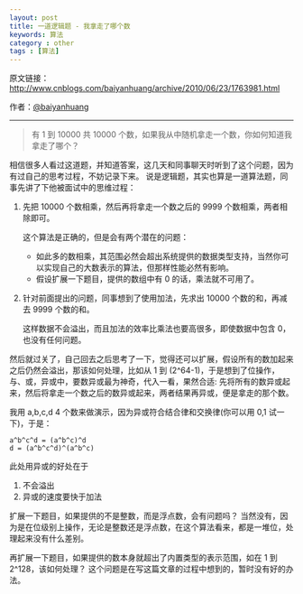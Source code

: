 ```yaml
---
layout: post
title: 一道逻辑题 - 我拿走了哪个数
keywords: 算法
category : other
tags : [算法]
---
```


原文链接：<http://www.cnblogs.com/baiyanhuang/archive/2010/06/23/1763981.html>

作者：[@baiyanhuang](http://weibo.com/baiyanhuang)

---------------------

> 有 1 到 10000 共 10000 个数，如果我从中随机拿走一个数，你如何知道我拿走了哪个？

相信很多人看过这道题，并知道答案，这几天和同事聊天时听到了这个问题，因为有过自己的思考过程，不妨记录下来。
说是逻辑题，其实也算是一道算法题，同事先讲了下他被面试中的思维过程：

1. 先把 10000 个数相乘，然后再将拿走一个数之后的 9999 个数相乘，两者相除即可。

    这个算法是正确的，但是会有两个潜在的问题：

    - 如此多的数相乘，其范围必然会超出系统提供的数据类型支持，当然你可以实现自己的大数表示的算法，但那样性能必然有影响。
    - 假设扩展一下题目，提供的数组中有 0 的话，乘法就不可用了。

2. 针对前面提出的问题，同事想到了使用加法，先求出 10000 个数的和，再减去 9999 个数的和。

    这样数据不会溢出，而且加法的效率比乘法也要高很多，即使数据中包含 0，也没有任何问题。

然后就过关了，自己回去之后思考了一下，觉得还可以扩展，假设所有的数加起来之后仍然会溢出，那该如何处理，比如从 1 到 (2^64-1)，于是想到了位操作，与、或，异或中，要数异或最为神奇，代入一看，果然合适: 先将所有的数异或起来，然后将拿走一个数之后的数异或起来，两者结果再异或，便是拿走的那个数。

我用 a,b,c,d 4 个数来做演示，因为异或符合结合律和交换律(你可以用 0,1 试一下)，于是：

    a^b^c^d = (a^b^c)^d
    d = (a^b^c^d)^(a^b^c)

此处用异或的好处在于

1. 不会溢出
2. 异或的速度要快于加法

扩展一下题目，如果提供的不是整数，而是浮点数，会有问题吗？
当然没有，因为是在位级别上操作，无论是整数还是浮点数，在这个算法看来，都是一堆位，处理起来没有什么差别。

再扩展一下题目，如果提供的数本身就超出了内置类型的表示范围，如在 1 到 2^128，该如何处理？
这个问题是在写这篇文章的过程中想到的，暂时没有好的办法。
